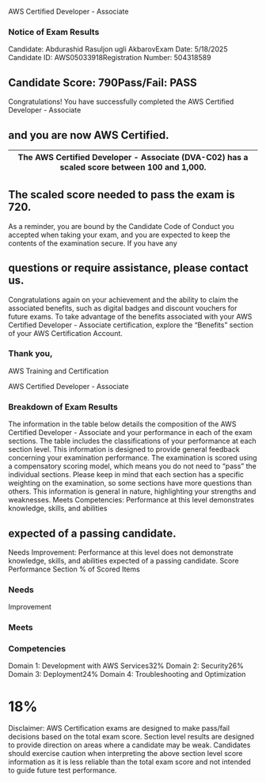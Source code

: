 

AWS Certified Developer - Associate
### Notice of Exam Results

Candidate: Abdurashid Rasuljon ugli AkbarovExam Date:  5/18/2025
Candidate ID: AWS05033918Registration Number: 504318589
## Candidate Score: 790Pass/Fail: PASS

Congratulations! You have successfully completed the AWS Certified Developer - Associate
## and you are now AWS Certified.

| The AWS Certified Developer - Associate (DVA-C02) has a scaled score between 100 and 1,000. |
| --- |

## The scaled score needed to pass the exam is 720.

As a reminder, you are bound by the Candidate Code of Conduct you accepted when taking your
exam, and you are expected to keep the contents of the examination secure. If you have any
## questions or require assistance, please contact us.

Congratulations again on your achievement and the ability to claim the associated benefits, such
as digital badges and discount vouchers for future exams. To take advantage of the benefits
associated with your AWS Certified Developer - Associate certification, explore the “Benefits”
section of your AWS Certification Account.
### Thank you,

AWS Training and Certification

AWS Certified Developer - Associate
### Breakdown of Exam Results

The information in the table below details the composition of the AWS Certified Developer -
Associate and your performance in each of the exam sections. The table includes the
classifications of your performance at each section level.
This information is designed to provide general feedback concerning your examination
performance. The examination is scored using a compensatory scoring model, which means you
do not need to “pass” the individual sections. Please keep in mind that each section has a
specific weighting on the examination, so some sections have more questions than others. This
information is general in nature, highlighting your strengths and weaknesses.
Meets Competencies: Performance at this level demonstrates knowledge, skills, and abilities
## expected of a passing candidate.

Needs Improvement: Performance at this level does not demonstrate knowledge, skills, and
abilities expected of a passing candidate.
Score Performance
Section
% of
Scored
Items
### Needs

Improvement
### Meets

### Competencies

Domain 1: Development with AWS Services32%
Domain 2: Security26%
Domain 3: Deployment24%
Domain 4: Troubleshooting and
Optimization
# 18%

Disclaimer: AWS Certification exams are designed to make pass/fail decisions based on the total exam score.
Section level results are designed to provide direction on areas where a candidate may be weak. Candidates should
exercise caution when interpreting the above section level score information as it is less reliable than the total exam
score and not intended to guide future test performance.
